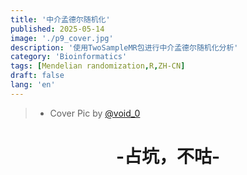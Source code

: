 ```yaml
---
title: '中介孟德尔随机化'
published: 2025-05-14
image: './p9_cover.jpg'
description: '使用TwoSampleMR包进行中介孟德尔随机化分析'
category: 'Bioinformatics'
tags: [Mendelian randomization,R,ZH-CN]
draft: false 
lang: 'en'
---
```

> - Cover Pic by [@void_0](https://www.pixiv.net/artworks/128293940)

<center><h1>-占坑，不咕-</h1></center>

